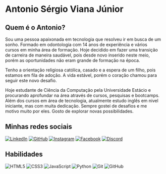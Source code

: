 # Antonio Sérgio Viana Júnior

## Quem é o Antonio?<br/>
Sou uma pessoa apaixonada em tecnologia que resolveu ir em busca de um sonho. Formado em odontologia com 14 anos de experiência e vários cursos em minha área de formação. Hoje decidido em fazer uma transição de carreira de maneira saudável, pois desde novo inserido neste meio, porém as oportunidades não eram grande de formação na época.

Tenho a orientação religiosa católica, casado e a espera de um filho, pois estamos em fila de adoção. A vida estável, porém o coração chamou para seguir este novo desafio.

Hoje estudante de Ciência da Computação pela Universidade Estácio e procurando aprofundar na área através de cursos, pesquisas e bootcamps. Além dos cursos em área de tecnologia, atualmente estudo inglês em nivel iniciante, mas com muita dedicação.
Sempre gostei de desafios e me motivo muito por eles. Gosto de explorar novas possibilidades.

## Minhas redes sociais
[![LinkedIn](https://img.shields.io/badge/LinkedIn-000?style=for-the-badge&logo=linkedin&logoColor=0E76A8)](https://www.linkedin.com/in/Antoniosvj/)
[![GitHub](https://img.shields.io/badge/github-000?style=for-the-badge&logo=github)](https://github.com/Antoniosvj)
[![Instagram](https://img.shields.io/badge/Instagram-000?style=for-the-badge&logo=instagram)](https://www.instagram.com/antonio.sergiovj/)
[![Facebook](https://img.shields.io/badge/Facebook-000?style=for-the-badge&logo=facebook)](https://www.facebook.com/antonio.sergiovianajunior/)
[![Discord](https://img.shields.io/badge/Discord-000?style=for-the-badge&logo=discord)](https://www.discord.com/in/Antoniosvj/)

## Habilidades
![HTML5](https://img.shields.io/badge/HTML5-000?style=for-the-badge&logo=html5)
![CSS3](https://img.shields.io/badge/CSS3-000?style=for-the-badge&logo=css3&logoColor=264CE4)
![JavaScript](https://img.shields.io/badge/JavaScript-000?style=for-the-badge&logo=javascript)
![Python](https://img.shields.io/badge/Python-000?style=for-the-badge&logo=python)
![Git](https://img.shields.io/badge/Git-000?style=for-the-badge&logo=Git)
![GitHub](https://img.shields.io/badge/GitHub-000?style=for-the-badge&logo=github)